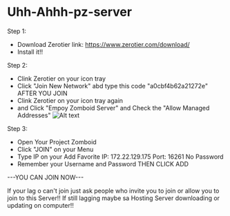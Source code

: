 # Uhh-Ahhh-pz-server

Step 1: 
- Download Zerotier
link: https://www.zerotier.com/download/
- Install it!!

Step 2:
- Clink Zerotier on your icon tray
- Click "Join New Network" abd type this code "a0cbf4b62a21272e"
AFTER YOU JOIN
- Clink Zerotier on your icon tray again
- and Click "Empoy Zomboid Server" and Check the "Allow Managed Addresses"
![Alt text](https://cdn.discordapp.com/attachments/1092826952085295147/1162303252344361012/image.png?ex=653b7241&is=6528fd41&hm=65e9cfd77af8d929945bdd418a76b7a8874269fedfa03f71238dc67e4458f0d8&)

Step 3:
- Open Your Project Zomboid
- Click "JOIN" on your Menu
- Type IP on your Add Favorite
IP: 172.22.129.175
Port: 16261
No Password
- Remember your Username and Password
THEN CLICK ADD

---YOU CAN JOIN NOW---

If your lag o can't join just ask people who invite you to join or allow you to join to this Server!!
If still lagging maybe sa Hosting Server downloading or updating on computer!!


